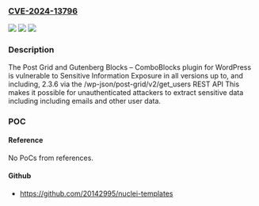 ### [CVE-2024-13796](https://cve.mitre.org/cgi-bin/cvename.cgi?name=CVE-2024-13796)
![](https://img.shields.io/static/v1?label=Product&message=Post%20Grid%20and%20Gutenberg%20Blocks%20%E2%80%93%20ComboBlocks&color=blue)
![](https://img.shields.io/static/v1?label=Version&message=*%3C%3D%202.3.6%20&color=brighgreen)
![](https://img.shields.io/static/v1?label=Vulnerability&message=CWE-200%20Exposure%20of%20Sensitive%20Information%20to%20an%20Unauthorized%20Actor&color=brighgreen)

### Description

The Post Grid and Gutenberg Blocks – ComboBlocks plugin for WordPress is vulnerable to Sensitive Information Exposure in all versions up to, and including, 2.3.6 via the /wp-json/post-grid/v2/get_users REST API This makes it possible for unauthenticated attackers to extract sensitive data including including emails and other user data.

### POC

#### Reference
No PoCs from references.

#### Github
- https://github.com/20142995/nuclei-templates

